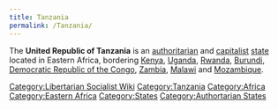 ```yaml
---
title: Tanzania
permalink: /Tanzania/
---
```


The **United Republic of Tanzania** is an
[authoritarian](authoritarianism.md "wikilink") and
[capitalist](Capitalism.md "wikilink") [state](List_of_States.md "wikilink")
located in Eastern Africa, bordering [Kenya](Kenya.md "wikilink"),
[Uganda](Uganda.md "wikilink"), [Rwanda](Rwanda.md "wikilink"),
[Burundi](Burundi.md "wikilink"), [Democratic Republic of the
Congo](Democratic_Republic_of_the_Congo.md "wikilink"),
[Zambia](Zambia.md "wikilink"), [Malawi](Malawi.md "wikilink") and
[Mozambique](Mozambique.md "wikilink").

[Category:Libertarian Socialist
Wiki](Category:Libertarian_Socialist_Wiki.md "wikilink")
[Category:Tanzania](Category:Tanzania.md "wikilink")
[Category:Africa](Category:Africa.md "wikilink") [Category:Eastern
Africa](Category:Eastern_Africa.md "wikilink")
[Category:States](Category:States.md "wikilink") [Category:Authortarian
States](Category:Authortarian_States.md "wikilink")